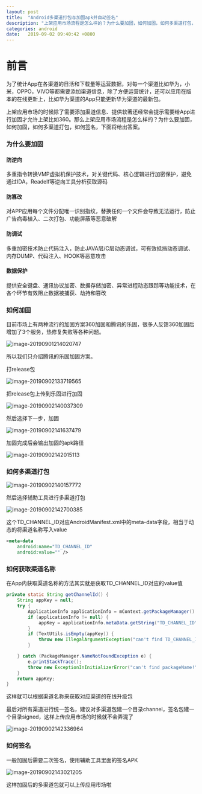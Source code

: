 ```yaml
---
layout: post
title:  "Android多渠道打包与加固apk并自动签名"
description: "上架应用市场流程是怎么样的？为什么要加固，如何加固，如何多渠道打包，如何签名"
categories: android
date:   2019-09-02 09:40:42 +0800
---
```


# 前言

为了统计App在各渠道的日活和下载量等运营数据，对每一个渠道比如华为，小米，OPPO，VIVO等都需要添加渠道信息，除了方便运营统计，还可以应用在版本的在线更新上，比如华为渠道的App只能更新华为渠道的最新包。

上架应用市场的时候除了需要添加渠道信息、提供软著还经常会提示需要给App进行加固才允许上架比如360。那么上架应用市场流程是怎么样的？为什么要加固，如何加固，如何多渠道打包，如何签名，下面将给出答案。

### 为什么要加固

#### 防逆向

多重指令转换VMP虚拟机保护技术，对关键代码、核心逻辑进行加密保护，避免通过IDA，Readelf等逆向工具分析获取源码

#### 防篡改

对APP应用每个文件分配唯一识别指纹，替换任何一个文件会导致无法运行，防止广告病毒植入、二次打包、功能屏蔽等恶意破解

#### 防调试

多重加密技术防止代码注入，防止JAVA层/C层动态调试，可有效抵挡动态调试、内存DUMP、代码注入、HOOK等恶意攻击

#### 数据保护

提供安全键盘、通讯协议加密、数据存储加密、异常进程动态跟踪等功能技术，在各个环节有效阻止数据被捕获、劫持和篡改

### 如何加固

目前市场上有两种流行的加固方案360加固和腾讯的乐固，很多人反馈360加固后增加了3个服务，热修复失败等各种问题。

![image-20190901214020747](../../screenshots/image-20190901214020747.png)

所以我们只介绍腾讯的乐固加固方案。

打release包

![image-20190902133719565](../../screenshots/image-20190902133719565.png)

把release包上传到乐固进行加固

![image-20190902140037309](../../screenshots/image-20190902140037309.png)

然后选择下一步，加固

![image-20190902141637479](../../screenshots/image-20190902141637479.png)

加固完成后会输出加固的apk路径

![image-20190902142015113](../../screenshots/image-20190902142015113.png)

### 如何多渠道打包

![image-20190902140157772](../../screenshots/image-20190902140157772.png)

然后选择辅助工具进行多渠道打包

![image-20190902142700385](../../screenshots/image-20190902142700385.png)

这个TD_CHANNEL_ID对应AndroidManifest.xml中的meta-data字段，相当于动态的将渠道名称写入value

```xml
<meta-data
    android:name="TD_CHANNEL_ID"
    android:value="" />
```

### 如何获取渠道名称

在App内获取渠道名称的方法其实就是获取TD_CHANNEL_ID对应的value值

```java
private static String getChannelId() {
    String appKey = null;
    try {
        ApplicationInfo applicationInfo = mContext.getPackageManager().getApplicationInfo(mContext.getPackageName(), PackageManager.GET_META_DATA);
        if (applicationInfo != null) {
            appKey = applicationInfo.metaData.getString("TD_CHANNEL_ID");
        }
        if (TextUtils.isEmpty(appKey)) {
            throw new IllegalArgumentException("can't find TD_CHANNEL_ID in AndroidManifest.xml.");
        }

    } catch (PackageManager.NameNotFoundException e) {
        e.printStackTrace();
        throw new ExceptionInInitializerError("can't find packageName!");
    }
    return appKey;
}
```
这样就可以根据渠道名称来获取对应渠道的在线升级包

最后对所有渠道进行统一签名，建议对多渠道包建一个目录channel，签名包建一个目录signed，这样上传应用市场的时候就不会弄混了

![image-20190902142336964](../../screenshots/image-20190902142336964.png)

### 如何签名

一般加固后需要二次签名，使用辅助工具里面的签名APK

![image-20190902143021205](../../screenshots/image-20190902143021205.png)

这样加固后的多渠道包就可以上传应用市场啦